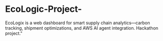 # EcoLogic-Project-
EcoLogix is a web dashboard for smart supply chain analytics—carbon tracking, shipment optimizations, and AWS AI agent integration. Hackathon project."
